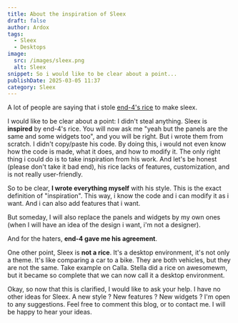 ```yaml
---
title: About the inspiration of Sleex
draft: false
author: Ardox
tags:
  - Sleex
  - Desktops
image:
  src: /images/sleex.png
  alt: Sleex
snippet: So i would like to be clear about a point...
publishDate: 2025-03-05 11:37
category: Sleex
---
```


A lot of people are saying that i stole [end-4's rice](https://github.com/end-4/dots-hyprland/) to make sleex. 

I would like to be clear about a point: I didn't steal anything. Sleex is **inspired** by end-4's rice. You will now ask me "yeah but the panels are the same and some widgets too", and you will be right. But i wrote them from scratch. I didn't copy/paste his code. By doing this, i would not even know how the code is made, what it does, and how to modify it. The only right thing i could do is to take inspiration from his work. And let's be honest (please don't take it bad end), his rice lacks of features, customization, and is not really user-friendly.

So to be clear, **I wrote everything myself** with his style. This is the exact definition of "inspiration". This way, i know the code and i can modify it as i want. And i can also add features that i want. 

But someday, I will also replace the panels and widgets by my own ones (when I will have an idea of the design i want, i'm not a designer). 

And for the haters, **end-4 gave me his agreement**.

One other point, Sleex is **not a rice**. It's a desktop environment, it's not only a theme. It's like comparing a car to a bike. They are both vehicles, but they are not the same. Take example on Calla. Stella did a rice on awesomewm, but it became so complete that we can now call it a desktop environment.

Okay, so now that this is clarified, I would like to ask your help. I have no other ideas for Sleex. A new style ? New features ? New widgets ? I'm open to any suggestions. Feel free to comment this blog, or to contact me. I will be happy to hear your ideas. 

